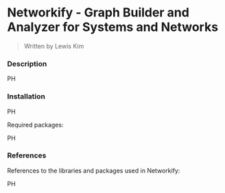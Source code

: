 # Networkify - Graph Builder and Analyzer for Systems and Networks
> Written by Lewis Kim

### Description

PH

### Installation

PH

Required packages:

PH

### References

References to the libraries and packages used in Networkify:

PH
